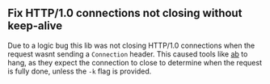 ## Fix HTTP/1.0 connections not closing without keep-alive

Due to a logic bug this lib was not closing HTTP/1.0 connections when the request wasnt sending a `Connection` header. This caused tools like [ab](https://httpd.apache.org/docs/2.4/programs/ab.html) to hang, as they expect the connection to close to determine when the request is fully done, unless the `-k` flag is provided.
